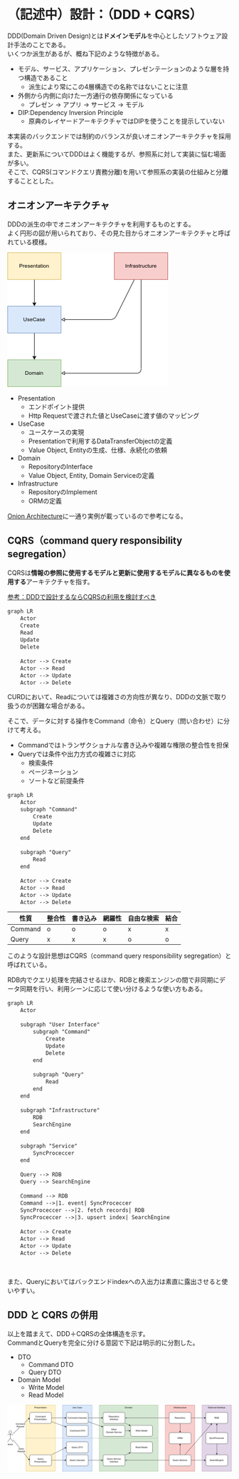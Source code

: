 # （記述中）設計：（DDD + CQRS）
DDD(Domain Driven Design)とは**ドメインモデル**を中心としたソフトウェア設計手法のことである。  
いくつか派生があるが、概ね下記のような特徴がある。

- モデル、サービス、アプリケーション、プレゼンテーションのような層を持つ構造であること
    - 派生により常にこの4層構造での名称ではないことに注意
- 外側から内側に向けた一方通行の依存関係になっている
    - プレゼン -> アプリ -> サービス -> モデル
- DIP:Dependency Inversion Principle
    - 原典のレイヤードアーキテクチャではDIPを使うことを提示していない

本実装のバックエンドでは制約のバランスが良いオニオンアーキテクチャを採用する。  
また、更新系についてDDDはよく機能するが、参照系に対して実装に悩む場面が多い。  
そこで、CQRS(コマンドクエリ責務分離)を用いて参照系の実装の仕組みと分離することとした。  

## オニオンアーキテクチャ
DDDの派生の中でオニオンアーキテクチャを利用するものとする。  
よく円形の図が用いられており、その見た目からオニオンアーキテクチャと呼ばれている模様。

![](./resource/design-ddd-cqrs/onion-architecture.dio.png)

- Presentation
    - エンドポイント提供
    - Http Requestで渡された値とUseCaseに渡す値のマッピング
- UseCase
    - ユースケースの実現
    - Presentationで利用するDataTransferObjectの定義
    - Value Object, Entityの生成、仕様、永続化の依頼
- Domain
    - RepositoryのInterface
    - Value Object, Entity, Domain Serviceの定義
- Infrastructure
    - RepositoryのImplement
    - ORMの定義

[Onion Architecture](https://medium.com/expedia-group-tech/onion-architecture-deed8a554423)に一通り実例が載っているので参考になる。

## CQRS（command query responsibility segregation）
CQRSは**情報の参照に使用するモデルと更新に使用するモデルに異なるものを使用する**アーキテクチャを指す。

[参考：DDDで設計するならCQRSの利用を検討すべき](https://qiita.com/ledmonster/items/22b00c65208dffeff7e4)


```mermaid
graph LR
    Actor
    Create
    Read
    Update
    Delete

    Actor --> Create
    Actor --> Read
    Actor --> Update
    Actor --> Delete
```

CURDにおいて、Readについては複雑さの方向性が異なり、DDDの文脈で取り扱うのが困難な場合がある。

そこで、データに対する操作をCommand（命令）とQuery（問い合わせ）に分けて考える。

- Commandではトランザクショナルな書き込みや複雑な権限の整合性を担保
- Queryでは条件や出力方式の複雑さに対応
    - 検索条件
    - ページネーション
    - ソートなど前提条件

```mermaid
graph LR
    Actor
    subgraph "Command"
        Create
        Update
        Delete
    end

    subgraph "Query"
        Read
    end

    Actor --> Create
    Actor --> Read
    Actor --> Update
    Actor --> Delete
```

| 性質    | 整合性 | 書き込み | 網羅性 | 自由な検索 | 結合 |
| ------- | ------ | -------- | ------ | ---------- | ---- |
| Command | o      | o        | o      | x          | x    |
| Query   | x      | x        | x      | o          | o    |

このような設計思想はCQRS（command query responsibility segregation）と呼ばれている。

RDB内でクエリ処理を完結させるほか、RDBと検索エンジンの間で非同期にデータ同期を行い、利用シーンに応じて使い分けるような使い方もある。

```mermaid
graph LR
    Actor

    subgraph "User Interface"
        subgraph "Command"
            Create
            Update
            Delete
        end

        subgraph "Query"
            Read
        end
    end

    subgraph "Infrastructure"
        RDB
        SearchEngine
    end

    subgraph "Service"
        SyncProceccer
    end

    Query --> RDB
    Query --> SearchEngine
    
    Command --> RDB
    Command -->|1. event| SyncProceccer
    SyncProceccer -->|2. fetch records| RDB
    SyncProceccer -->|3. upsert index| SearchEngine

    Actor --> Create
    Actor --> Read
    Actor --> Update
    Actor --> Delete

    
```

また、Queryにおいてはバックエンドindexへの入出力は素直に露出させると使いやすい。

## DDD と CQRS の併用
以上を踏まえて、DDD＋CQRSの全体構造を示す。  
CommandとQueryを完全に分ける意図で下記は明示的に分割した。

- DTO
    - Command DTO
    - Query DTO
- Domain Model
    - Write Model
    - Read Model

![](./resource/design-ddd-cqrs/ddd-cqrs.dio.png)